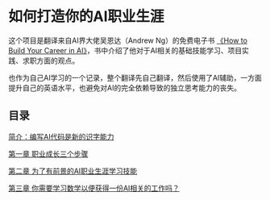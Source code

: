 # 如何打造你的AI职业生涯
这个项目是翻译来自AI界大佬吴恩达（Andrew Ng）的免费电子书
[《How to Build Your Career in AI》](https://info.deeplearning.ai/how-to-build-a-career-in-ai-book)，书中介绍了他对于AI相关的基础技能学习、项目实践、求职方面的观点。

也作为自己AI学习的一个记录，整个翻译先自己翻译，然后使用了AI辅助，一方面提升自己的英语水平，也避免对AI的完全依赖导致的独立思考能力的丧失。


## 目录

[简介：编写AI代码是新的识字能力](./Introduction.md)

[第一章 职业成长三个步骤](./CHAPTER1-Three-Steps-to-Career-Growth.md)

[第二章 为了有前景的AI职业生涯学习技能](./CHAPTER2-Learning-TechnicalSkills-for-a-PromisingAI-Career.md)

[第三章 你需要学习数学以便获得一份AI相关的工作吗？](./CHAPTER3-Should-You-Learn-Math-to-Get-a-Job-in-AI?.md)


